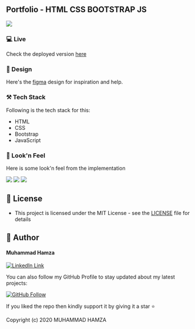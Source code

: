 ## Portfolio - HTML CSS BOOTSTRAP JS

<img src="https://user-images.githubusercontent.com/43790152/220690586-63eaae7b-e684-4f12-8294-7e85534a5907.gif">

### 💻 Live
Check the deployed version [here][live]

### 🎨 Design
Here's the [figma][design] design for inspiration and help.

### ⚒️ Tech Stack
Following is the tech stack for this:
- HTML
- CSS
- Bootstrap
- JavaScript


### 👀 Look'n Feel
Here is some look'n feel from the implementation

<img src="https://user-images.githubusercontent.com/43790152/220706171-5eb846c2-c137-4d51-a518-624aa5bd3c02.gif">

<img src="https://user-images.githubusercontent.com/43790152/220693107-4f0ab916-04fc-44d1-adfc-c874e42203de.gif">

<img src="https://user-images.githubusercontent.com/43790152/220706713-19bd40cf-c038-425c-9f34-196acc957674.gif">

## 🔑 License
- This project is licensed under the MIT License - see the [LICENSE](LICENSE.md) file for details

## 🧑 Author

#### Muhammad Hamza
[![LinkedIn Link](https://img.shields.io/badge/Connect-Hamza-blue.svg?logo=linkedin&longCache=true&style=social&label=Connect
)](https://www.linkedin.com/in/mhmzdev)

You can also follow my GitHub Profile to stay updated about my latest projects:

[![GitHub Follow](https://img.shields.io/badge/Connect-Hamza-blue.svg?logo=Github&longCache=true&style=social&label=Follow)](https://github.com/mhmzdev)

If you liked the repo then kindly support it by giving it a star ⭐

Copyright (c) 2020 MUHAMMAD HAMZA

[live]: https://mhmz.dev
[design]: https://www.figma.com/file/DpS8wyuqikqL0e4HlSbdG4/Portfolio-for-developers?node-id=0%3A1&t=ZYIuMAgcXoqQg65d-1

